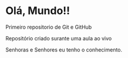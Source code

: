 # Olá, Mundo!!
 Primeiro repositorio de Git e GitHub

Repositório criado surante uma aula ao vivo

Senhoras e Senhores eu tenho o conhecimento.
